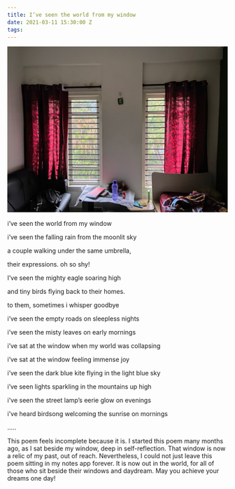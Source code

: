 ```yaml
---
title: I’ve seen the world from my window
date: 2021-03-11 15:30:00 Z
tags:
---
```


![The window of my messy room](/assets/window.JPG "Window")  
  
i’ve seen the world from my window

i’ve seen the falling rain from the moonlit sky

a couple walking under the same umbrella,

their expressions. oh so shy!

I’ve seen the mighty eagle soaring high

and tiny birds flying back to their homes.

to them, sometimes i whisper goodbye

i’ve seen the empty roads on sleepless nights

i’ve seen the misty leaves on early mornings

i’ve sat at the window when my world was collapsing 

i’ve sat at the window feeling immense joy

i’ve seen the dark blue kite flying in the light blue sky

i’ve seen lights sparkling in the mountains up high

i've seen the street lamp’s eerie glow on evenings

i've heard birdsong welcoming the sunrise on mornings  
  
  
.....  
  
This poem feels incomplete because it is. I started this poem many months ago, as I sat beside my window, deep in self-reflection. That window is now a relic of my past, out of reach. Nevertheless, I could not just leave this poem sitting in my notes app forever. It is now out in the world, for all of those who sit beside their windows and daydream. May you achieve your dreams one day!